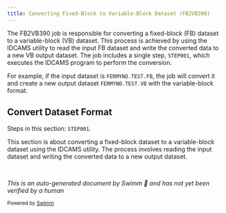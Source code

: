 ```yaml
---
title: Converting Fixed-Block to Variable-Block Dataset (FB2VB390)
---
```

The FB2VB390 job is responsible for converting a fixed-block (FB) dataset to a variable-block (VB) dataset. This process is achieved by using the IDCAMS utility to read the input FB dataset and write the converted data to a new VB output dataset. The job includes a single step, `STEP001`, which executes the IDCAMS program to perform the conversion.

For example, if the input dataset is `FERMYNO.TEST.FB`, the job will convert it and create a new output dataset `FERMYNO.TEST.VB` with the variable-block format.

## Convert Dataset Format

Steps in this section: `STEP001`.

This section is about converting a fixed-block dataset to a variable-block dataset using the IDCAMS utility. The process involves reading the input dataset and writing the converted data to a new output dataset.

&nbsp;

*This is an auto-generated document by Swimm 🌊 and has not yet been verified by a human*

<SwmMeta version="3.0.0" repo-id="Z2l0aHViJTNBJTNBbWFpbmZyYW1lJTNBJTNBU3dpbW0tRGVtbw==" repo-name="mainframe"><sup>Powered by [Swimm](/)</sup></SwmMeta>
